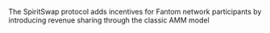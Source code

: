 The SpiritSwap protocol adds incentives for Fantom network participants by introducing revenue sharing through the classic AMM model